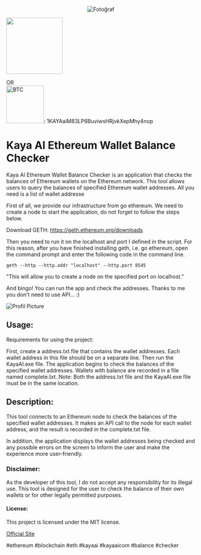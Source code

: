 <p align="center">
  <img src="https://avatars.githubusercontent.com/u/134784255?v=4" alt="Fotoğraf">
</p>

<a href="https://www.buymeacoffee.com/kayaaicom"> 
<img src="https://cdn.buymeacoffee.com/buttons/default-orange.png" width="150"></a>

OR
<br>
<img src="https://bitcoin.org/img/icons/logotop.svg?1687792074" width="100" alt="BTC">: 1KAYAaiM83LP6BuviwsHRjvkXepMhy4nop
<br>

# Kaya AI Ethereum Wallet Balance Checker
Kaya AI Ethereum Wallet Balance Checker is an application that checks the balances of Ethereum wallets on the Ethereum network. This tool allows users to query the balances of specified Ethereum wallet addresses. All you need is a list of wallet addresse

First of all, we provide our infrastructure from go ethereum. We need to create a node to start the application, do not forget to follow the steps below.

Download GETH:
https://geth.ethereum.org/downloads

Then you need to run it on the localhost and port I defined in the script. For this reason, after you have finished installing geth, i.e. go ethereum, open the command prompt and enter the following code in the command line.

`geth --http --http.addr "localhost" --http.port 8545`

"This will allow you to create a node on the specified port on localhost."

And bingo! You can run the app and check the addresses. Thanks to me you don't need to use API... :)

![Profil Picture](https://i.ibb.co/fDqbzrN/Ekran-g-r-nt-s-2023-07-21-225300.png)

## **Usage:**

Requirements for using the project:

First, create a address.txt file that contains the wallet addresses. Each wallet address in this file should be on a separate line. Then run the KayaAI.exe file. The application begins to check the balances of the specified wallet addresses. Wallets with balance are recorded in a file named complete.txt. Note: Both the address.txt file and the KayaAI.exe file must be in the same location.

## **Description:**
This tool connects to an Ethereum node to check the balances of the specified wallet addresses. It makes an API call to the node for each wallet address, and the result is recorded in the complete.txt file.

In addition, the application displays the wallet addresses being checked and any possible errors on the screen to inform the user and make the experience more user-friendly.

### **Disclaimer:**
As the developer of this tool, I do not accept any responsibility for its illegal use. This tool is designed for the user to check the balance of their own wallets or for other legally permitted purposes.

#### **License:**
This project is licensed under the MIT license.

[Official Site](https://kaya-ai.com)

#ethereum #blockchain #eth #kayaai #kayaaicom #balance #checker
